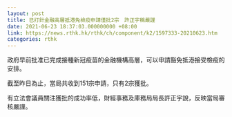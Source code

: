 ```yaml
---
layout: post
title: 已打針金融高層抵港免檢疫申請僅批2宗　許正宇稱嚴謹
date: 2021-06-23 18:37:03.000000000 +08:00
link: https://news.rthk.hk/rthk/ch/component/k2/1597333-20210623.htm
categories: rthk
---
```


政府早前批准已完成接種新冠疫苗的金融機構高層，可以申請豁免抵港接受檢疫的安排。

截至昨日為止，當局共收到151宗申請，只有2宗獲批。

有立法會議員關注獲批的成功率低，財經事務及庫務局局長許正宇說，反映當局審核嚴謹。
